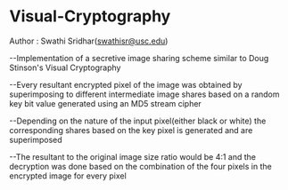 # Visual-Cryptography

Author : Swathi Sridhar(swathisr@usc.edu)

--Implementation of a secretive image sharing scheme similar to Doug Stinson's Visual Cryptography

--Every resultant encrypted pixel of the image was obtained by superimposing to different intermediate image shares based on a random key bit value generated using an MD5 stream cipher

--Depending on the nature of the input pixel(either black or white) the corresponding shares based on the key pixel is generated and are superimposed

--The resultant to the original image size ratio would be 4:1 and the decryption was done based on the combination of the four pixels in the encrypted image for every pixel
